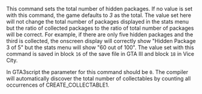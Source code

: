 This command sets the total number of hidden packages. If no value is set with this command, the game defaults to <i>3</i> as the total. The value set here will not change the total number of packages displayed in the stats menu but the ratio of collected packages to the ratio of total number of packages will be correct. For example, if there are only five hidden packages and the third is collected, the onscreen display will correctly show "Hidden Package 3 of 5" but the stats menu will show "60 out of 100". The value set with this command is saved in block `16` of the save file in GTA III and block `18` in Vice City.

In GTA3script the parameter for this command should be `0`. The compiler will automatically discover the total number of collectables by counting all occurrences of CREATE_COLLECTABLE1.
